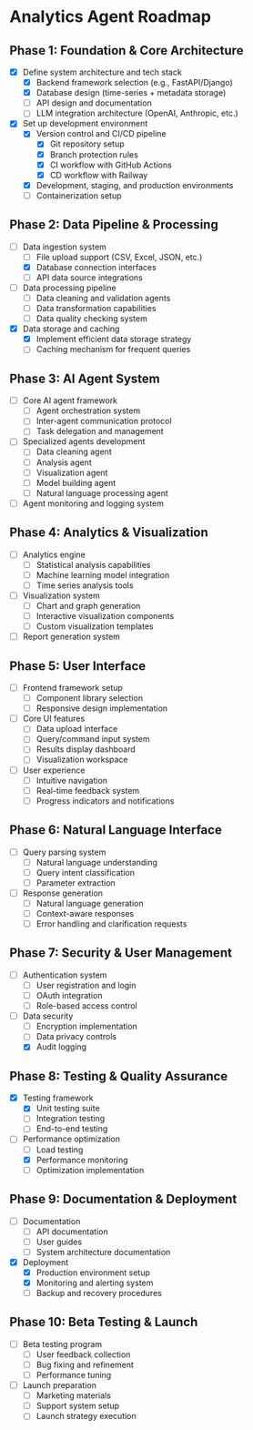 # Analytics Agent Roadmap

## Phase 1: Foundation & Core Architecture
- [x] Define system architecture and tech stack
  - [x] Backend framework selection (e.g., FastAPI/Django)
  - [x] Database design (time-series + metadata storage)
  - [ ] API design and documentation
  - [ ] LLM integration architecture (OpenAI, Anthropic, etc.)
- [x] Set up development environment
  - [x] Version control and CI/CD pipeline
    - [x] Git repository setup
    - [x] Branch protection rules
    - [x] CI workflow with GitHub Actions
    - [x] CD workflow with Railway
  - [x] Development, staging, and production environments
  - [ ] Containerization setup

## Phase 2: Data Pipeline & Processing
- [ ] Data ingestion system
  - [ ] File upload support (CSV, Excel, JSON, etc.)
  - [x] Database connection interfaces
  - [ ] API data source integrations
- [ ] Data processing pipeline
  - [ ] Data cleaning and validation agents
  - [ ] Data transformation capabilities
  - [ ] Data quality checking system
- [x] Data storage and caching
  - [x] Implement efficient data storage strategy
  - [ ] Caching mechanism for frequent queries

## Phase 3: AI Agent System
- [ ] Core AI agent framework
  - [ ] Agent orchestration system
  - [ ] Inter-agent communication protocol
  - [ ] Task delegation and management
- [ ] Specialized agents development
  - [ ] Data cleaning agent
  - [ ] Analysis agent
  - [ ] Visualization agent
  - [ ] Model building agent
  - [ ] Natural language processing agent
- [ ] Agent monitoring and logging system

## Phase 4: Analytics & Visualization
- [ ] Analytics engine
  - [ ] Statistical analysis capabilities
  - [ ] Machine learning model integration
  - [ ] Time series analysis tools
- [ ] Visualization system
  - [ ] Chart and graph generation
  - [ ] Interactive visualization components
  - [ ] Custom visualization templates
- [ ] Report generation system

## Phase 5: User Interface
- [ ] Frontend framework setup
  - [ ] Component library selection
  - [ ] Responsive design implementation
- [ ] Core UI features
  - [ ] Data upload interface
  - [ ] Query/command input system
  - [ ] Results display dashboard
  - [ ] Visualization workspace
- [ ] User experience
  - [ ] Intuitive navigation
  - [ ] Real-time feedback system
  - [ ] Progress indicators and notifications

## Phase 6: Natural Language Interface
- [ ] Query parsing system
  - [ ] Natural language understanding
  - [ ] Query intent classification
  - [ ] Parameter extraction
- [ ] Response generation
  - [ ] Natural language generation
  - [ ] Context-aware responses
  - [ ] Error handling and clarification requests

## Phase 7: Security & User Management
- [ ] Authentication system
  - [ ] User registration and login
  - [ ] OAuth integration
  - [ ] Role-based access control
- [ ] Data security
  - [ ] Encryption implementation
  - [ ] Data privacy controls
  - [x] Audit logging

## Phase 8: Testing & Quality Assurance
- [x] Testing framework
  - [x] Unit testing suite
  - [ ] Integration testing
  - [ ] End-to-end testing
- [ ] Performance optimization
  - [ ] Load testing
  - [x] Performance monitoring
  - [ ] Optimization implementation

## Phase 9: Documentation & Deployment
- [ ] Documentation
  - [ ] API documentation
  - [ ] User guides
  - [ ] System architecture documentation
- [x] Deployment
  - [x] Production environment setup
  - [x] Monitoring and alerting system
  - [ ] Backup and recovery procedures

## Phase 10: Beta Testing & Launch
- [ ] Beta testing program
  - [ ] User feedback collection
  - [ ] Bug fixing and refinement
  - [ ] Performance tuning
- [ ] Launch preparation
  - [ ] Marketing materials
  - [ ] Support system setup
  - [ ] Launch strategy execution
